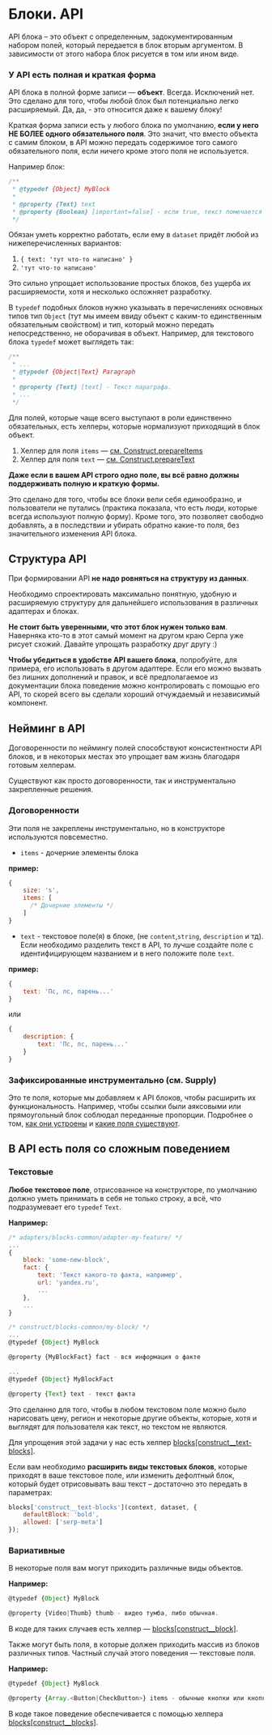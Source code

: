 # Блоки. API

API блока – это объект с определенным, задокументированным набором полей, который передается в блок вторым аргументом. В зависимости от этого набора блок рисуется в том или ином виде.

### У API есть полная и краткая форма

API блока в полной форме записи — **объект**. Всегда. Исключений нет. Это сделано для того, чтобы любой блок был потенциально легко расширяемый. Да, да, - это относится даже к вашему блоку!

Краткая форма записи есть у любого блока по умолчанию, **если у него НЕ БОЛЕЕ одного обязательного поля**. Это значит, что вместо объекта с самим блоком, в API можно передать содержимое того самого обязательного поля, если ничего кроме этого поля не используется.

Например блок:
```js
/**
 * @typedef {Object} MyBlock
 *
 * @property {Text} text
 * @property {Boolean} [important=false] - если true, текст помечается ярко красным, и всё взрывается
 */
```

Обязан уметь корректно работать, если ему в `dataset` придёт любой из нижеперечисленных вариантов:
  1. `{ text: 'тут что-то написано' }`
  2. `'тут что-то написано'`

Это сильно упрощает использование простых блоков, без ущерба их расширяемости, хотя и несколько осложняет разработку.

В `typedef` подобных блоков нужно указывать в перечислениях основных типов тип `Object` (тут мы имеем ввиду объект с каким-то единственным обязательным  свойством) и тип, который можно передать непосредственно, не оборачивая в объект. Например, для текстового блока `typedef` может выглядеть так:
```js
/**
 * ...
 * @typedef {Object|Text} Paragraph
 *
 * @property {Text} [text] - Текст параграфа.
 * ...
 */
```

Для полей, которые чаще всего выступают в роли единственно обязательных, есть хелперы, которые нормализуют приходящий в блок объект.

  1. Хелпер для поля `items` — [см. Construct.prepareItems](https://a.yandex-team.ru/arc_vcs/frontend/projects/web4/src/lib/Construct/index.ts)
  2. Хелпер для поля `text` — [см. Construct.prepareText](https://a.yandex-team.ru/arc_vcs/frontend/projects/web4/src/lib/Construct/index.ts)

**Даже если в вашем API строго одно поле, вы всё равно должны поддерживать полную и краткую формы.**

Это сделано для того, чтобы все блоки вели себя единообразно, и пользователи не путались (практика показала, что есть люди, которые всегда используют полную форму). Кроме того, это позволяет свободно добавлять, а в последствии и убирать обратно какие-то поля, без значительного изменения API блока.

## Структура API

При формировании API **не надо ровняться на структуру из данных**.

Необходимо спроектировать максимально понятную, удобную и расширяемую структуру для дальнейшего использования в различных адаптерах и блоках.

**Не стоит быть уверенными, что этот блок нужен только вам**. Наверняка кто-то в этот самый момент на другом краю Серпа уже рисует схожий. Давайте упрощать разработку друг другу :)

**Чтобы убедиться в удобстве API вашего блока**, попробуйте, для примера, его использовать в другом адаптере. Если его можно вызвать без лишних дополнений и правок, и всё предполагаемое из документации блока поведение можно контролировать с помощью его API, то скорей всего вы сделали хороший отчуждаемый и независимый компонент.

## Нейминг в API

Договоренности по неймингу полей способствуют консистентности API блоков, и в некоторых местах это упрощает вам жизнь благодаря готовым хелперам.

Существуют как просто договоренности, так и инструментально закрепленные решения.

### Договоренности

Эти поля не закреплены инструментально, но в конструкторе используются повсеместно.

- `items` - дочерние элементы блока

**пример:**
```js
{
    size: 's',
    items: [
      /* Дочерние элементы */
    ]
}
```

- `text` - текстовое поле(я) в блоке, (не `content`,`string`, `description` и тд). Если необходимо разделить текст в API, то лучше создайте поле с идентифицирующем названием и в него положите поле `text`.

**пример:**
```js
{
    text: 'Пс, пс, парень...'
}
```
или
```js
{
    description: {
        text: 'Пс, пс, парень...'
    }
}
```

### Зафиксированные инструментально (см. Supply)

Это те поля, которые мы добавляем к API блоков, чтобы расширить их функциональность. Например, чтобы ссылки были аяксовыми или прямоугольный блок соблюдал переданные пропорции. Подробнее о том, [как они устроены](./supply.md) и [какие поля существуют](https://a.yandex-team.ru/arc_vcs/frontend/projects/web4/construct/blocks-common/supply).

## В API есть поля со сложным поведением

### Текстовые

**Любое текстовое поле**, отриcованное на конструкторе, по умолчанию должно уметь принимать в себя не только строку, а всё, что подразумевает его `typedef` `Text`.

**Например:**
```js
/* adapters/blocks-common/adapter-my-feature/ */
...
{
    block: 'some-new-block',
    fact: {
        text: 'Текст какого-то факта, например',
        url: 'yandex.ru',
        ...
    },
    ...
}

/* construct/blocks-common/my-block/ */
...
@typedef {Object} MyBlock

@property {MyBlockFact} fact - вся информация о факте

...
@typedef {Object} MyBlockFact

@property {Text} text - текст факта
```

Это сделанно для того, чтобы в любом текстовом поле можно было нарисовать цену, регион и некоторые другие объекты, которые, хотя и выглядят для пользователя как текст, но текстом не являются.

Для упрощения этой задачи у нас есть хелпер [blocks\[construct__text-blocks\]](https://a.yandex-team.ru/arc_vcs/frontend/projects/web4/construct/blocks-common/construct/construct.priv.js).

Если вам необходимо **расширить виды текстовых блоков**, которые приходят в ваше текстовое поле, или изменить дефолтный блок, который будет отрисовывать ваш текст – достаточно это передать в параметрах:

```js
blocks['construct__text-blocks'](context, dataset, {
    defaultBlock: 'bold',
    allowed: ['serp-meta']
});
```

### Вариативные

В некоторые поля вам могут приходить различные виды объектов.

**Например:**
```js
@typedef {Object} MyBlock

@property {Video|Thumb} thumb - видео тумба, либо обычная.
```
В коде для таких случаев есть хелпер — [blocks\[construct__block\]](https://a.yandex-team.ru/arc_vcs/frontend/projects/web4/construct/blocks-common/construct/__block/construct__block.priv.js).

Также могут быть поля, в которые должен приходить массив из блоков различных типов. Частный случай этого поведения — текстовые поля.

**Например:**
```js
@typedef {Object} MyBlock

@property {Array.<Button|CheckButton>} items - обычные кнопки или кнопки с состоянием.
```

В коде такое поведение обеспечивается с помощью хелпера [blocks\[construct__blocks\]](https://a.yandex-team.ru/arc_vcs/frontend/projects/web4/construct/blocks-common/construct/construct.priv.js).
